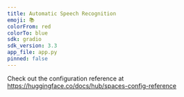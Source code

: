 ```yaml
---
title: Automatic Speech Recognition
emoji: 📚
colorFrom: red
colorTo: blue
sdk: gradio
sdk_version: 3.3
app_file: app.py
pinned: false
---
```


Check out the configuration reference at https://huggingface.co/docs/hub/spaces-config-reference

